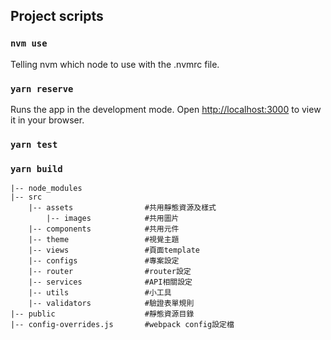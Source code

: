 ## Project scripts
### `nvm use`
Telling nvm which node to use with the .nvmrc file.

### `yarn reserve`
Runs the app in the development mode.
Open [http://localhost:3000](http://localhost:3000) to view it in your browser.

### `yarn test`

### `yarn build`

```
|-- node_modules
|-- src
    |-- assets                #共用靜態資源及樣式
        |-- images            #共用圖片
    |-- components            #共用元件
    |-- theme                 #視覺主題
    |-- views                 #頁面template
    |-- configs               #專案設定
    |-- router                #router設定
    |-- services              #API相關設定
    |-- utils                 #小工具
    |-- validators            #驗證表單規則
|-- public                    #靜態資源目錄
|-- config-overrides.js       #webpack config設定檔
```


